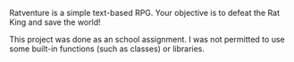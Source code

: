 Ratventure is a simple text-based RPG. Your objective is to defeat the Rat King and save the world!

This project was done as an school assignment. I was not permitted to use some built-in functions (such as classes) or libraries.
